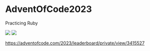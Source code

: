# AdventOfCode2023
Practicing Ruby

![](https://img.shields.io/badge/stars%20⭐-12-yellow)
![](https://img.shields.io/badge/days%20completed-6-red)

https://adventofcode.com/2023/leaderboard/private/view/3415527
